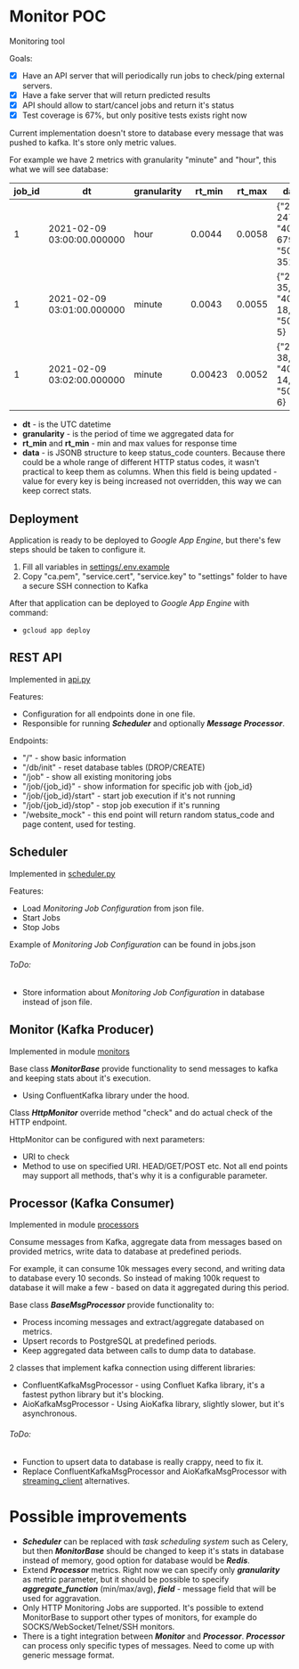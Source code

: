 # Monitor POC
Monitoring tool

Goals:
- [x] Have an API server that will periodically run jobs to check/ping external servers.
- [x] Have a fake server that will return predicted results
- [x] API should allow to start/cancel jobs and return it's status
- [x] Test coverage is 67%, but only positive tests exists right now

Current implementation doesn't store to database every message that was pushed to kafka.
It's store only metric values.

For example we have 2 metrics with granularity "minute" and "hour", this what we will see database: 

job_id | dt | granularity | rt_min | rt_max | data                              
-------|----|-------------|-------------------|-------------------|------------------------------------------------
1|2021-02-09 03:00:00.000000|hour|0.0044|0.0058|{"200": 2470, "404": 679, "500": 351}
1|2021-02-09 03:01:00.000000|minute|0.0043|0.0055|{"200": 35, "404": 18, "500": 5}
1|2021-02-09 03:02:00.000000|minute|0.00423|0.0052|{"200": 38, "404": 14, "500": 6}

- **dt** - is the UTC datetime
- **granularity** - is the period of time we aggregated data for
- **rt_min** and **rt_min** - min and max values for response time
- **data** - is JSONB structure to keep status_code counters. Because there could be a whole range of different HTTP 
status codes, it wasn't practical to keep them as columns. When this field is being updated - value for every key is 
being increased not overridden, this way we can keep correct stats.

## Deployment
Application is ready to be deployed to *Google App Engine*, but there's few steps should be taken to configure it.
1. Fill all variables in [settings/.env.example](settings/.env.example)
2. Copy "ca.pem", "service.cert", "service.key" to "settings" folder to have a secure SSH connection to Kafka

After that application can be deployed to *Google App Engine* with command:
- `gcloud app deploy`
  
## REST API
Implemented in [api.py](api.py)

Features:
- Configuration for all endpoints done in one file.
- Responsible for running ***Scheduler*** and optionally ***Message Processor***.

Endpoints:
- "/" - show basic information
- "/db/init" - reset database tables (DROP/CREATE)
- "/job" - show all existing monitoring jobs
- "/job/{job_id}" - show information for specific job with {job_id}
- "/job/{job_id}/start" - start job execution if it's not running
- "/job/{job_id}/stop" - stop job execution if it's running
- "/website_mock" - this end point will return random status_code and page content, used for testing.

## Scheduler
Implemented in [scheduler.py](scheduler.py)

Features:
- Load *Monitoring Job Configuration* from json file.
- Start Jobs
- Stop Jobs

Example of *Monitoring Job Configuration* can be found in jobs.json 

###### ToDo:
- Store information about *Monitoring Job Configuration* in database instead of json file.

## Monitor (Kafka Producer)
Implemented in module [monitors](monitors)

Base class ***MonitorBase*** provide functionality to send messages to kafka and 
keeping stats about it's execution.
- Using ConfluentKafka library under the hood.

Class ***HttpMonitor*** override method "check" and do actual check of the HTTP endpoint.

HttpMonitor can be configured with next parameters:
- URI to check
- Method to use on specified URI. HEAD/GET/POST etc. Not all end points may support all methods,
that's why it is a configurable parameter.

## Processor (Kafka Consumer)
Implemented in module [processors](processors) 

Consume messages from Kafka, aggregate data from messages based on provided metrics, write data to 
database at predefined periods.

For example, it can consume 10k messages every second, and writing data to database every 10 seconds. 
So instead of making 100k request to database it will make a few - based on data it aggregated during 
this period.

Base class ***BaseMsgProcessor*** provide functionality to:
- Process incoming messages and extract/aggregate databased on metrics. 
- Upsert records to PostgreSQL at predefined periods.
- Keep aggregated data between calls to dump data to database.

2 classes that implement kafka connection using different libraries:
- ConfluentKafkaMsgProcessor - using Confluet Kafka library, it's a fastest python library but it's blocking.
- AioKafkaMsgProcessor - Using AioKafka library, slightly slower, but it's asynchronous.

###### ToDo:
- Function to upsert data to database is really crappy, need to fix it.
- Replace ConfluentKafkaMsgProcessor and AioKafkaMsgProcessor with [streaming_client](streaming_client) alternatives. 
 
# Possible improvements
- ***Scheduler*** can be replaced with *task scheduling system* such as Celery, but then ***MonitorBase*** 
should be changed to keep it's stats in database instead of memory, good option for database would be ***Redis***.
- Extend ***Processor*** metrics. Right now we can specify only ***granularity*** as metric parameter, but it should 
be possible to specify ***aggregate_function*** (min/max/avg), ***field*** - message field that will be used for 
aggravation.
- Only HTTP Monitoring Jobs are supported. It's possible to extend MonitorBase to support 
other types of monitors, for example do SOCKS/WebSocket/Telnet/SSH monitors.
- There is a tight integration between ***Monitor*** and ***Processor***. ***Processor*** can 
process only specific types of messages. Need to come up with generic message format.  
